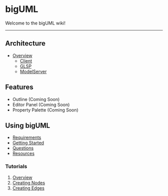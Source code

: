 # bigUML

Welcome to the bigUML wiki!

---

## Architecture

- [Overview](./architecture/ReadMe.md)
  - [Client](./architecture/client/Client.md)
  - [GLSP](./architecture/server/GLSP.md)
  - [ModelServer](./architecture/server/ModelServer.md)

## Features

- Outline (Coming Soon)
- Editor Panel (Coming Soon)
- Property Palette (Coming Soon)

## Using bigUML

- [Requirements](./Requirements.md)
- [Getting Started](./GettingStarted.md)
- [Questions](./Questions.md)
- [Resources](./Resources.md)

### Tutorials

1. [Overview](./tutorial/ReadMe.md)
2. [Creating Nodes](./tutorial/1_CreatingNodes.md)
3. [Creating Edges](./tutorial/2_CreatingEdges.md)
